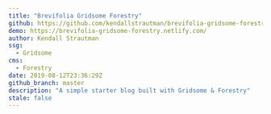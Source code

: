 ```yaml
---
title: "Brevifolia Gridsome Forestry"
github: https://github.com/kendallstrautman/brevifolia-gridsome-forestry
demo: https://brevifolia-gridsome-forestry.netlify.com/
author: Kendall Strautman
ssg:
  - Gridsome
cms:
  - Forestry
date: 2019-08-12T23:36:29Z
github_branch: master
description: "A simple starter blog built with Gridsome & Forestry"
stale: false
---
```

